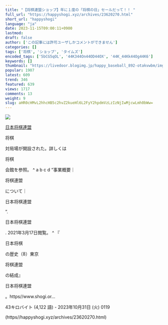 ```yaml
---
title: "【将棋連盟ショップ】年に１度の「将棋の日」セールだって！！ "
full_url: "https://happyshogi.xyz/archives/23620270.html"
short_url: "happyshogi"
language: "ja"
date: 2023-11-15T09:00:11+0900
lastmod: 
draft: false
author: ['この記事には許可ユーザしかコメントができません']
categories: []
tags: ['将棋', 'ショップ', 'タイムズ']
encoded_tags: ['5bCG5qOL', '44K344On44OD44OX', '44K_44Kk44Og44K6']
keywords: []
thumbnail: "https://livedoor.blogimg.jp/happy_baseball_892-otakvwbm/imgs/f/3/f3313aa7.jpg"
popular: 1907
latest: 609
trend: 346
featured: 639
views: 1717
comments: 13
weight: 9
slug: aHR0cHMvL2hhcHB5c2hvZ2kueHl6L2FyY2hpdmVzLzIzNjIwMjcwLmh0bWw=
---
```


![](https://livedoor.blogimg.jp/happy_baseball_892-otakvwbm/imgs/f/3/f3313aa7.jpg)

<div><a target='_blank' href='https//ja.wikipedia.org/wiki/%E6%97%A5%E6%9C%AC%E5%B0%86%E6%A3%8B%E9%80%A3%E7%9B%9F' title='日本将棋連盟'><p>日本将棋連盟</p></a> <p class='searchresult'><p>将棋</p>対局場が開設された。詳しくは<p>将棋</p>会館を参照。 ^ a b c d “事業概要｜<p>将棋連盟</p>について｜<p>日本将棋連盟</p>”. <p>日本将棋連盟</p>. 2021年3月17日閲覧。 ^ 『<p>日本将棋</p>の歴史（8）東京<p>将棋連盟</p>の結成』<p>日本将棋連盟</p>。https//www.shogi.or…</p> <p class='mw-search-result-data'>43キロバイト (4,122 語) - 2023年10月31日 (火) 0119</p></div>

(https//happyshogi.xyz/archives/23620270.html)
